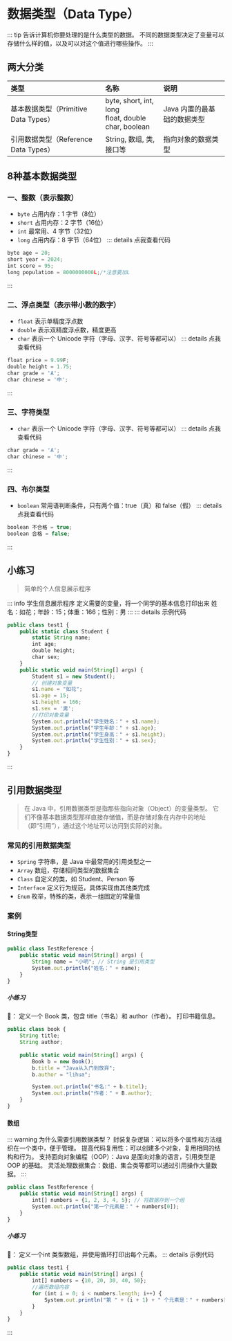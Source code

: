 # 数据类型（Data Type）
::: tip 告诉计算机你要处理的是什么类型的数据。
不同的数据类型决定了变量可以存储什么样的值，以及可以对这个值进行哪些操作。
:::
## 两大分类

| 类型                           | 名称                                                       | 说明               |
| :--------------------------- | :------------------------------------------------------- | :--------------- |
| 基本数据类型（Primitive Data Types） | byte, short, int, long<br>float, double<br>char, boolean | Java 内置的最基础的数据类型 |
| 引用数据类型（Reference Data Types） | String, 数组, 类, 接口等                                       | 指向对象的数据类型        |

## 8种基本数据类型
### 一、整数（表示整数）
-  `byte` 占用内存：1 字节（8位）
-  `short` 占用内存：2 字节（16位）
-  `int` 最常用、4 字节（32位）
-  `long` 占用内存：8 字节（64位）
::: details 点我查看代码 
```js 
byte age = 20;
short year = 2024;
int score = 95;
long population = 8000000000L;/*注意要加L
``` 
:::
### 二、浮点类型（表示带小数的数字）
-  `float` 表示单精度浮点数
-  `double` 表示双精度浮点数，精度更高
-  `char` 表示一个 Unicode 字符（字母、汉字、符号等都可以）
::: details 点我查看代码 
```js 
float price = 9.99F;
double height = 1.75;
char grade = 'A';
char chinese = '中';
``` 
:::
### 三、字符类型
-  `char` 表示一个 Unicode 字符（字母、汉字、符号等都可以）
::: details 点我查看代码 
```js 
char grade = 'A';
char chinese = '中';
``` 
:::
### 四、布尔类型
-  `boolean` 常用语判断条件，只有两个值：true（真）和 false（假）
::: details 点我查看代码 
```js 
boolean 不合格 = true;
boolean 合格 = false;
``` 
:::
## 小练习
>简单的个人信息展示程序

::: info 学生信息展示程序
定义需要的变量，将一个同学的基本信息打印出来
姓名：如花；年龄：15；体重：166；性别：男
::: 
::: details 示例代码
```js 
public class test1 {  
    public static class Student {  
        static String name;  
        int age;  
        double height;  
        char sex;  
    }  
    public static void main(String[] args) {  
        Student s1 = new Student();  
        // 创建对象变量  
        s1.name = "如花";  
        s1.age = 15;  
        s1.height = 166;  
        s1.sex = '男';  
        //打印对象变量  
        System.out.println("学生姓名：" + s1.name);  
        System.out.println("学生年龄：" + s1.age);  
        System.out.println("学生身高：" + s1.height);  
        System.out.println("学生性别：" + s1.sex);  
    }  
}
``` 
:::
## 引用数据类型
>在 Java 中，引用数据类型是指那些指向对象（Object）的变量类型。
>它们不像基本数据类型那样直接存储值，而是存储对象在内存中的地址（即“引用”），通过这个地址可以访问到实际的对象。

### 常见的引用数据类型
-  `Spring` 字符串，是 Java 中最常用的引用类型之一
-  `Array` 数组，存储相同类型的数据集合
-  `Class` 自定义的类，如 Student、Person 等
-  `Interface` 定义行为规范，具体实现由其他类完成
- `Enum` 枚举，特殊的类，表示一组固定的常量值
### 案例
#### String类型
```js 
public class TestReference {
    public static void main(String[] args) {
        String name = "小明"; // String 是引用类型
        System.out.println("姓名：" + name);
    }
}
``` 
##### 小练习
:dart:：
定义一个 Book 类，包含 title（书名）和 author（作者）。
打印书籍信息。
```js 
public class book {
    String title;
    String author;
    
    public static void main(String[] args) {
        Book b = new Book();
        b.title = "Java从入门到放弃";
        b.author = "lihua";

		System.out.println("书名:" + b.titel);
		System.out.println("作者：" + B.author);
    }
}
``` 
#### 数组
::: warning 为什么需要引用数据类型？
封装复杂逻辑：可以将多个属性和方法组织在一个类中，便于管理。
提高代码复用性：可以创建多个对象，复用相同的结构和行为。
支持面向对象编程（OOP）：Java 是面向对象的语言，引用类型是 OOP 的基础。
灵活处理数据集合：数组、集合类等都可以通过引用操作大量数据。
:::
```js
public class TestReference {
    public static void main(String[] args) {
        int[] numbers = {1, 2, 3, 4, 5}; // 将数据存到一个组
        System.out.println("第一个元素是：" + numbers[0]);
    }
}
```
##### 小练习
:dart:：
定义一个int 类型数组，并使用循环打印出每个元素。
::: details 示例代码
```js 
public class test1 {
    public static void main(String[] args) {
        int[] numbers = {10, 20, 30, 40, 50};
		//遍历数组内容
        for (int i = 0; i < numbers.length; i++) {
            System.out.println("第 " + (i + 1) + " 个元素是：" + numbers[i]);
        }
    }
}
``` 
:::
